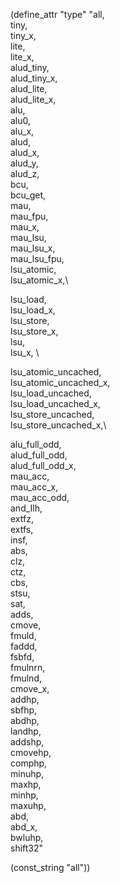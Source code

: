 (define_attr "type"
 "all,\
  tiny,\
  tiny_x,\
  lite, \
  lite_x, \
  alud_tiny,\
  alud_tiny_x,\
  alud_lite, \
  alud_lite_x, \
  alu,\
  alu0,\
  alu_x,\
  alud,\
  alud_x,\
  alud_y,\
  alud_z,\
  bcu,\
  bcu_get,\
  mau,\
  mau_fpu,\
  mau_x,\
  mau_lsu,\
  mau_lsu_x,\
  mau_lsu_fpu,\
  lsu_atomic,\
  lsu_atomic_x,\

  lsu_load,\
  lsu_load_x,\
  lsu_store,\
  lsu_store_x,\
  lsu,\
  lsu_x, \

  lsu_atomic_uncached,\
  lsu_atomic_uncached_x,\
  lsu_load_uncached,\
  lsu_load_uncached_x,\
  lsu_store_uncached,\
  lsu_store_uncached_x,\

  alu_full_odd, \
  alud_full_odd, \
  alud_full_odd_x, \
  mau_acc, \
  mau_acc_x, \
  mau_acc_odd, \
  and_Ilh, \
  extfz, \
  extfs, \
  insf, \
  abs, \
  clz, \
  ctz, \
  cbs, \
  stsu, \
  sat, \
  adds, \
  cmove, \
  fmuld, \
  faddd, \
  fsbfd, \
  fmulnrn, \
  fmulnd, \
  cmove_x, \
  addhp, \
  sbfhp, \
  abdhp, \
  landhp, \
  addshp, \
  cmovehp, \
  comphp, \
  minuhp, \
  maxhp, \
  minhp, \
  maxuhp, \
  abd, \
  abd_x, \
  bwluhp, \
  shift32"

  (const_string "all"))

